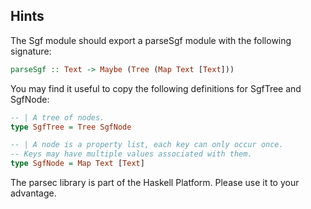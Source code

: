## Hints

The Sgf module should export a parseSgf module with the following signature:

```haskell
parseSgf :: Text -> Maybe (Tree (Map Text [Text]))
```

You may find it useful to copy the following definitions for SgfTree
and SgfNode:

```haskell
-- | A tree of nodes.
type SgfTree = Tree SgfNode

-- | A node is a property list, each key can only occur once.
-- Keys may have multiple values associated with them.
type SgfNode = Map Text [Text]
```

The parsec library is part of the Haskell Platform. Please use it to
your advantage.

